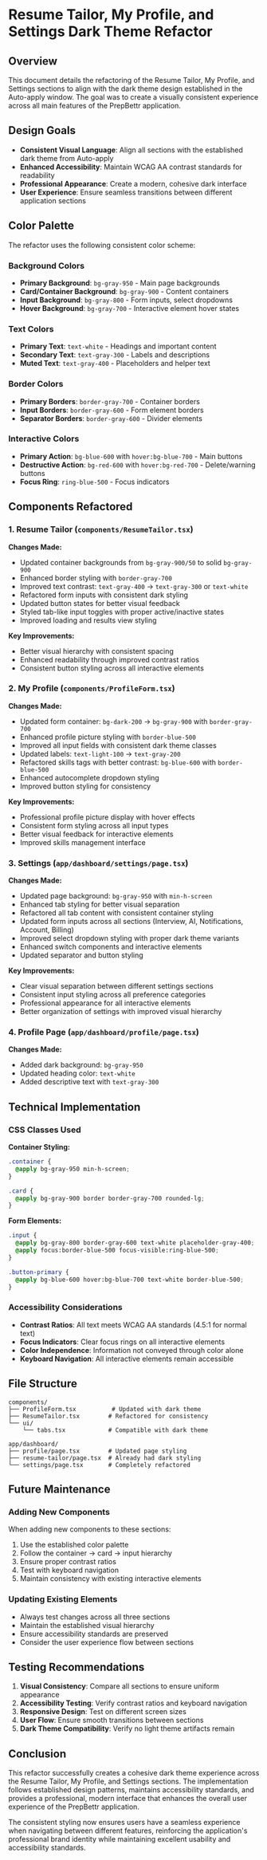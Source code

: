 # Resume Tailor, My Profile, and Settings Dark Theme Refactor

## Overview

This document details the refactoring of the Resume Tailor, My Profile, and Settings sections to align with the dark theme design established in the Auto-apply window. The goal was to create a visually consistent experience across all main features of the PrepBettr application.

## Design Goals

- **Consistent Visual Language**: Align all sections with the established dark theme from Auto-apply
- **Enhanced Accessibility**: Maintain WCAG AA contrast standards for readability
- **Professional Appearance**: Create a modern, cohesive dark interface
- **User Experience**: Ensure seamless transitions between different application sections

## Color Palette

The refactor uses the following consistent color scheme:

### Background Colors
- **Primary Background**: `bg-gray-950` - Main page backgrounds
- **Card/Container Background**: `bg-gray-900` - Content containers
- **Input Background**: `bg-gray-800` - Form inputs, select dropdowns
- **Hover Background**: `bg-gray-700` - Interactive element hover states

### Text Colors
- **Primary Text**: `text-white` - Headings and important content
- **Secondary Text**: `text-gray-300` - Labels and descriptions
- **Muted Text**: `text-gray-400` - Placeholders and helper text

### Border Colors
- **Primary Borders**: `border-gray-700` - Container borders
- **Input Borders**: `border-gray-600` - Form element borders
- **Separator Borders**: `border-gray-600` - Divider elements

### Interactive Colors
- **Primary Action**: `bg-blue-600` with `hover:bg-blue-700` - Main buttons
- **Destructive Action**: `bg-red-600` with `hover:bg-red-700` - Delete/warning buttons
- **Focus Ring**: `ring-blue-500` - Focus indicators

## Components Refactored

### 1. Resume Tailor (`components/ResumeTailor.tsx`)

**Changes Made:**
- Updated container backgrounds from `bg-gray-900/50` to solid `bg-gray-900`
- Enhanced border styling with `border-gray-700`
- Improved text contrast: `text-gray-400` → `text-gray-300` or `text-white`
- Refactored form inputs with consistent dark styling
- Updated button states for better visual feedback
- Styled tab-like input toggles with proper active/inactive states
- Improved loading and results view styling

**Key Improvements:**
- Better visual hierarchy with consistent spacing
- Enhanced readability through improved contrast ratios
- Consistent button styling across all interactive elements

### 2. My Profile (`components/ProfileForm.tsx`)

**Changes Made:**
- Updated form container: `bg-dark-200` → `bg-gray-900` with `border-gray-700`
- Enhanced profile picture styling with `border-blue-500`
- Improved all input fields with consistent dark theme classes
- Updated labels: `text-light-100` → `text-gray-200`
- Refactored skills tags with better contrast: `bg-blue-600` with `border-blue-500`
- Enhanced autocomplete dropdown styling
- Improved button styling for consistency

**Key Improvements:**
- Professional profile picture display with hover effects
- Consistent form styling across all input types
- Better visual feedback for interactive elements
- Improved skills management interface

### 3. Settings (`app/dashboard/settings/page.tsx`)

**Changes Made:**
- Updated page background: `bg-gray-950` with `min-h-screen`
- Enhanced tab styling for better visual separation
- Refactored all tab content with consistent container styling
- Updated form inputs across all sections (Interview, AI, Notifications, Account, Billing)
- Improved select dropdown styling with proper dark theme variants
- Enhanced switch components and interactive elements
- Updated separator and button styling

**Key Improvements:**
- Clear visual separation between different settings sections
- Consistent input styling across all preference categories
- Professional appearance for all interactive elements
- Better organization of settings with improved visual hierarchy

### 4. Profile Page (`app/dashboard/profile/page.tsx`)

**Changes Made:**
- Added dark background: `bg-gray-950`
- Updated heading color: `text-white`
- Added descriptive text with `text-gray-300`

## Technical Implementation

### CSS Classes Used

**Container Styling:**
```css
.container {
  @apply bg-gray-950 min-h-screen;
}

.card {
  @apply bg-gray-900 border border-gray-700 rounded-lg;
}
```

**Form Elements:**
```css
.input {
  @apply bg-gray-800 border-gray-600 text-white placeholder-gray-400;
  @apply focus:border-blue-500 focus-visible:ring-blue-500;
}

.button-primary {
  @apply bg-blue-600 hover:bg-blue-700 text-white border-blue-500;
}
```

### Accessibility Considerations

- **Contrast Ratios**: All text meets WCAG AA standards (4.5:1 for normal text)
- **Focus Indicators**: Clear focus rings on all interactive elements
- **Color Independence**: Information not conveyed through color alone
- **Keyboard Navigation**: All interactive elements remain accessible

## File Structure

```
components/
├── ProfileForm.tsx          # Updated with dark theme
├── ResumeTailor.tsx        # Refactored for consistency
└── ui/
    └── tabs.tsx            # Compatible with dark theme

app/dashboard/
├── profile/page.tsx        # Updated page styling
├── resume-tailor/page.tsx  # Already had dark styling
└── settings/page.tsx       # Completely refactored
```

## Future Maintenance

### Adding New Components
When adding new components to these sections:

1. Use the established color palette
2. Follow the container → card → input hierarchy
3. Ensure proper contrast ratios
4. Test with keyboard navigation
5. Maintain consistency with existing interactive elements

### Updating Existing Elements
- Always test changes across all three sections
- Maintain the established visual hierarchy
- Ensure accessibility standards are preserved
- Consider the user experience flow between sections

## Testing Recommendations

1. **Visual Consistency**: Compare all sections to ensure uniform appearance
2. **Accessibility Testing**: Verify contrast ratios and keyboard navigation
3. **Responsive Design**: Test on different screen sizes
4. **User Flow**: Ensure smooth transitions between sections
5. **Dark Theme Compatibility**: Verify no light theme artifacts remain

## Conclusion

This refactor successfully creates a cohesive dark theme experience across the Resume Tailor, My Profile, and Settings sections. The implementation follows established design patterns, maintains accessibility standards, and provides a professional, modern interface that enhances the overall user experience of the PrepBettr application.

The consistent styling now ensures users have a seamless experience when navigating between different features, reinforcing the application's professional brand identity while maintaining excellent usability and accessibility standards.
